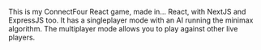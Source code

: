 This is my ConnectFour React game, made in... React, with NextJS and ExpressJS too. It has a singleplayer mode with an AI running the minimax algorithm. The multiplayer mode allows you to play against other live players.
